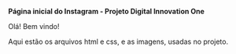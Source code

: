 **Página inicial do Instagram - Projeto Digital Innovation One**

Olá! Bem vindo!

Aqui estão os arquivos html e css, e as imagens, usadas no projeto.



